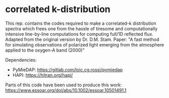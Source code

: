 # correlated k-distribution

This rep. contains the codes required to make a correlated-k 
distribution spectra which frees one from the hassle 
of tiresome and computationally intensive line-by-line computations for computing full/1D reflected flux. 
Adapted from the original version by Dr. D.M. Stam. 
Paper: "A fast method for simulating observations of polarized light emerging from the atmosphere applied to the oxygen-A band (2000)"

Dependencies:
- PyMieDAP: https://gitlab.com/loic.cg.rossi/pymiedap
- HAPI: https://hitran.org/hapi/

Parts of this code have been used to produce this work: https://www.essoar.org/doi/abs/10.1002/essoar.10501491.1
